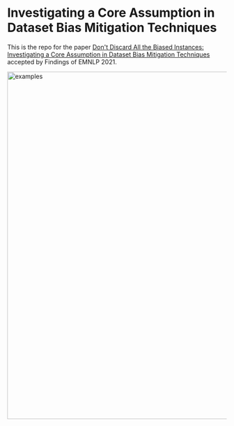 # Investigating a Core Assumption in Dataset Bias Mitigation Techniques

This is the repo for the paper [Don't Discard All the Biased Instances: Investigating a Core Assumption in Dataset Bias Mitigation Techniques](https://aclanthology.org/2021.findings-emnlp.405/) accepted by Findings of EMNLP 2021.

<img width="796" alt="examples" src="https://user-images.githubusercontent.com/19689171/153552656-e05575cf-4b21-4c12-b48a-3b27c08b633b.png">
